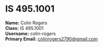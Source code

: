 # IS 495.1001  
**Name:** Colin Rogers  
**Class:** IS 495.1001  
**Username:** colin-rogers  
**Primary Email:** colinrogers2790@gmail.com

